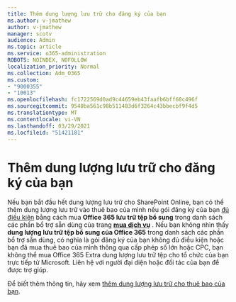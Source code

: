 ```yaml
---
title: Thêm dung lượng lưu trữ cho đăng ký của bạn
ms.author: v-jmathew
author: v-jmathew
manager: scotv
audience: Admin
ms.topic: article
ms.service: o365-administration
ROBOTS: NOINDEX, NOFOLLOW
localization_priority: Normal
ms.collection: Adm_O365
ms.custom:
- "9000355"
- "10013"
ms.openlocfilehash: fc1722569d0ad9c44659eb43faafb6bff60c496f
ms.sourcegitcommit: 9540ba561c98b511483d6f3264c43bbecbf9f4d5
ms.translationtype: MT
ms.contentlocale: vi-VN
ms.lasthandoff: 03/29/2021
ms.locfileid: "51421181"
---
```

# <a name="add-storage-space-for-your-subscription"></a>Thêm dung lượng lưu trữ cho đăng ký của bạn

Nếu bạn bắt đầu hết dung lượng lưu trữ cho SharePoint Online, bạn có thể thêm dung lượng lưu trữ vào thuê bao của mình nếu gói đăng ký của bạn [đủ điều kiện](https://docs.microsoft.com/microsoft-365/commerce/add-storage-space) bằng cách mua **Office 365 lưu trữ tệp bổ sung** trong danh sách các phần bổ trợ sẵn dùng của trang **[mua dịch vụ](https://go.microsoft.com/fwlink/p/?linkid=868433)** . Nếu bạn không nhìn thấy **dung lượng lưu trữ tệp bổ sung của Office 365** trong danh sách các phần bổ trợ sẵn dùng, có nghĩa là gói đăng ký của bạn không đủ điều kiện hoặc bạn đã mua thuê bao của mình thông qua cấp phép số lớn hoặc CPC, bạn không thể mua Office 365 Extra dung lượng lưu trữ tệp cho tổ chức của bạn trực tiếp từ Microsoft. Liên hệ với người đại diện hoặc đối tác của bạn để được trợ giúp.

Để biết thêm thông tin, hãy xem [thêm dung lượng lưu trữ cho thuê bao của bạn](https://docs.microsoft.com/microsoft-365/commerce/add-storage-space).
